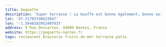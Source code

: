 ```yaml
---
title: Goguette
description: 'Super terrasse ! La bouffe est bonne également, bonne soirée ! '
lat: '47.21703338623047'
lon: '-1.5648103952407837'
address: 9 Rue Descartes, 44000 Nantes, France
website: https://goguette-nantes.fr
tags: restaurant brasserie fruits-de-mer terrasse patio
---
```

